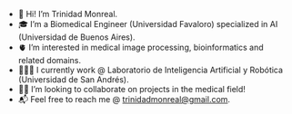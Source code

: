 - 👋 Hi! I’m Trinidad Monreal.
- 🎓 I’m a Biomedical Engineer (Universidad Favaloro) specialized in AI (Universidad de Buenos Aires).
- 🫀 I’m interested in medical image processing, bioinformatics and related domains.
- 👩🏻‍💻 I currently work @ Laboratorio de Inteligencia Artificial y Robótica (Universidad de San Andrés).
- 🤝🏻 I’m looking to collaborate on projects in the medical field!
- 📬 Feel free to reach me @ trinidadmonreal@gmail.com.

<!---
tmonreal/tmonreal is a ✨ special ✨ repository because its `README.md` (this file) appears on your GitHub profile.
You can click the Preview link to take a look at your changes.
--->
